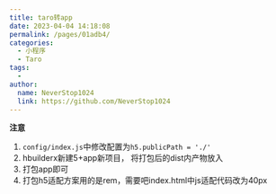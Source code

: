 ```yaml
---
title: taro转app
date: 2023-04-04 14:18:08
permalink: /pages/01adb4/
categories:
  - 小程序
  - Taro
tags:
  - 
author: 
  name: NeverStop1024
  link: https://github.com/NeverStop1024
---
```

**注意**
1. `config/index.js`中修改配置为`h5.publicPath = './'`
2. hbuilderx新建5+app新项目， 将打包后的dist内产物放入
3. 打包app即可 
4. 打包h5适配方案用的是rem，需要吧index.html中js适配代码改为40px
